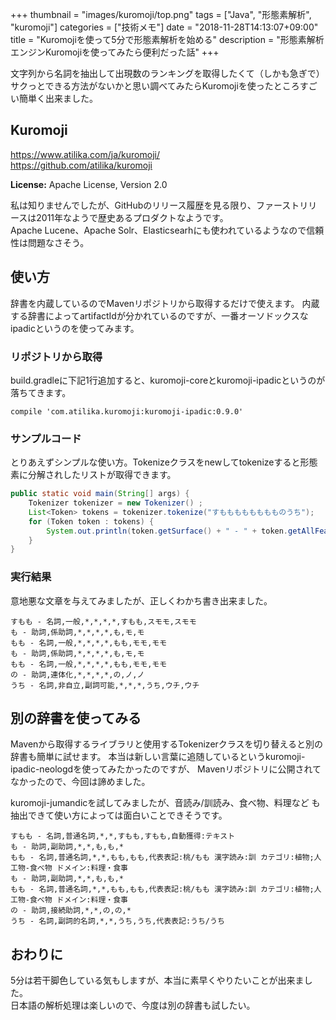+++
thumbnail = "images/kuromoji/top.png"
tags = ["Java", "形態素解析", "kuromoji"]
categories = ["技術メモ"]
date = "2018-11-28T14:13:07+09:00"
title = "Kuromojiを使って5分で形態素解析を始める"
description = "形態素解析エンジンKuromojiを使ってみたら便利だった話"
+++

文字列から名詞を抽出して出現数のランキングを取得したくて（しかも急ぎで）  
サクっとできる方法がないかと思い調べてみたらKuromojiを使ったところすごい簡単く出来ました。

## Kuromoji

https://www.atilika.com/ja/kuromoji/  
https://github.com/atilika/kuromoji

**License:** Apache License, Version 2.0

私は知りませんでしたが、GitHubのリリース履歴を見る限り、ファーストリリースは2011年なようで歴史あるプロダクトなようです。  
Apache Lucene、Apache Solr、Elasticsearhにも使われているようなので信頼性は問題なさそう。

## 使い方

辞書を内蔵しているのでMavenリポジトリから取得するだけで使えます。
内蔵する辞書によってartifactIdが分かれているのですが、一番オーソドックスなipadicというのを使ってみます。

### リポジトリから取得

build.gradleに下記1行追加すると、kuromoji-coreとkuromoji-ipadicというのが落ちてきます。

```
compile 'com.atilika.kuromoji:kuromoji-ipadic:0.9.0'
```

### サンプルコード

とりあえずシンプルな使い方。Tokenizeクラスをnewしてtokenizeすると形態素に分解されしたリストが取得できます。

```java
public static void main(String[] args) {
    Tokenizer tokenizer = new Tokenizer() ;
    List<Token> tokens = tokenizer.tokenize("すもももももももものうち");
    for (Token token : tokens) {
        System.out.println(token.getSurface() + " - " + token.getAllFeatures());
    }
}
```

### 実行結果

意地悪な文章を与えてみましたが、正しくわかち書き出来ました。

```
すもも - 名詞,一般,*,*,*,*,すもも,スモモ,スモモ
も - 助詞,係助詞,*,*,*,*,も,モ,モ
もも - 名詞,一般,*,*,*,*,もも,モモ,モモ
も - 助詞,係助詞,*,*,*,*,も,モ,モ
もも - 名詞,一般,*,*,*,*,もも,モモ,モモ
の - 助詞,連体化,*,*,*,*,の,ノ,ノ
うち - 名詞,非自立,副詞可能,*,*,*,うち,ウチ,ウチ
```

## 別の辞書を使ってみる

Mavenから取得するライブラリと使用するTokenizerクラスを切り替えると別の辞書も簡単に試せます。
本当は新しい言葉に追随しているというkuromoji-ipadic-neologdを使ってみたかったのですが、
Mavenリポジトリに公開されてなかったので、今回は諦めました。

kuromoji-jumandicを試してみましたが、音読み/訓読み、食べ物、料理など も抽出できて使い方によっては面白いことできそうです。

```
すもも - 名詞,普通名詞,*,*,すもも,すもも,自動獲得:テキスト
も - 助詞,副助詞,*,*,も,も,*
もも - 名詞,普通名詞,*,*,もも,もも,代表表記:桃/もも 漢字読み:訓 カテゴリ:植物;人工物-食べ物 ドメイン:料理・食事
も - 助詞,副助詞,*,*,も,も,*
もも - 名詞,普通名詞,*,*,もも,もも,代表表記:桃/もも 漢字読み:訓 カテゴリ:植物;人工物-食べ物 ドメイン:料理・食事
の - 助詞,接続助詞,*,*,の,の,*
うち - 名詞,副詞的名詞,*,*,うち,うち,代表表記:うち/うち
```

## おわりに

5分は若干脚色している気もしますが、本当に素早くやりたいことが出来ました。  
日本語の解析処理は楽しいので、今度は別の辞書も試したい。
